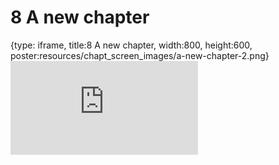 # 8 A new chapter
 
{type: iframe, title:8 A new chapter, width:800, height:600, poster:resources/chapt_screen_images/a-new-chapter-2.png}
![](https://abyzovlab.github.io/CNVpytor-course//coursera/a-new-chapter-2.html)
 

 
